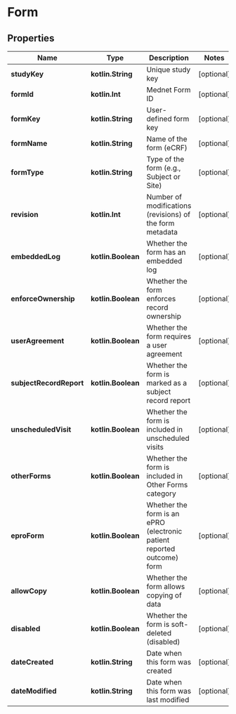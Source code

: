 
# Form

## Properties
| Name | Type | Description | Notes |
| ------------ | ------------- | ------------- | ------------- |
| **studyKey** | **kotlin.String** | Unique study key |  [optional] |
| **formId** | **kotlin.Int** | Mednet Form ID |  [optional] |
| **formKey** | **kotlin.String** | User-defined form key |  [optional] |
| **formName** | **kotlin.String** | Name of the form (eCRF) |  [optional] |
| **formType** | **kotlin.String** | Type of the form (e.g., Subject or Site) |  [optional] |
| **revision** | **kotlin.Int** | Number of modifications (revisions) of the form metadata |  [optional] |
| **embeddedLog** | **kotlin.Boolean** | Whether the form has an embedded log |  [optional] |
| **enforceOwnership** | **kotlin.Boolean** | Whether the form enforces record ownership |  [optional] |
| **userAgreement** | **kotlin.Boolean** | Whether the form requires a user agreement |  [optional] |
| **subjectRecordReport** | **kotlin.Boolean** | Whether the form is marked as a subject record report |  [optional] |
| **unscheduledVisit** | **kotlin.Boolean** | Whether the form is included in unscheduled visits |  [optional] |
| **otherForms** | **kotlin.Boolean** | Whether the form is included in Other Forms category |  [optional] |
| **eproForm** | **kotlin.Boolean** | Whether the form is an ePRO (electronic patient reported outcome) form |  [optional] |
| **allowCopy** | **kotlin.Boolean** | Whether the form allows copying of data |  [optional] |
| **disabled** | **kotlin.Boolean** | Whether the form is soft-deleted (disabled) |  [optional] |
| **dateCreated** | **kotlin.String** | Date when this form was created |  [optional] |
| **dateModified** | **kotlin.String** | Date when this form was last modified |  [optional] |



